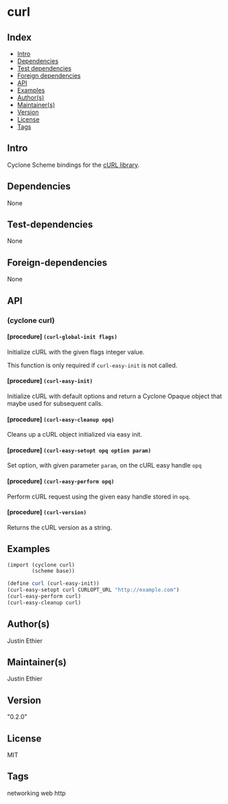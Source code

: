 # curl

## Index 
- [Intro](#Intro)
- [Dependencies](#Dependencies)
- [Test dependencies](#Test-dependencies)
- [Foreign dependencies](#Foreign-dependencies)
- [API](#API)
- [Examples](#Examples)
- [Author(s)](#Author(s))
- [Maintainer(s)](#Maintainer(s))
- [Version](#Version) 
- [License](#License) 
- [Tags](#Tags) 

## Intro 
Cyclone Scheme bindings for the [cURL library](https://curl.haxx.se/).

## Dependencies 
None

## Test-dependencies 
None

## Foreign-dependencies 
None

## API 

### (cyclone curl)

#### [procedure]   `(curl-global-init flags)`

Initialize cURL with the given flags integer value.

This function is only required if `curl-easy-init` is not called.

#### [procedure]   `(curl-easy-init)`

Initialize cURL with default options and return a Cyclone Opaque object that maybe used for subsequent calls.

#### [procedure]   `(curl-easy-cleanup opq)`

Cleans up a cURL object initialized via easy init.

#### [procedure]   `(curl-easy-setopt opq option param)`

Set option, with given parameter `param`, on the cURL easy handle `opq`

#### [procedure]   `(curl-easy-perform opq)`

Perform cURL request using the given easy handle stored in `opq`.

#### [procedure]   `(curl-version)`

Returns the cURL version as a string.


## Examples
```scheme
(import (cyclone curl)
        (scheme base))

(define curl (curl-easy-init))
(curl-easy-setopt curl CURLOPT_URL "http://example.com")
(curl-easy-perform curl)
(curl-easy-cleanup curl)
```

## Author(s)
Justin Ethier

## Maintainer(s) 
Justin Ethier

## Version 
"0.2.0"

## License 
MIT

## Tags 
networking web http
